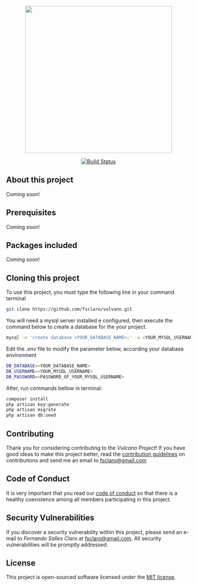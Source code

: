 <p align="center"><img src="https://github.com/fsclaro/Vulcano/blob/master/public/img/logos/project_logo.png" width="400px"></p>

<p align="center">
<a href="https://travis-ci.org/fsclaro/Vulcan.svg?branch=master"><img src="https://travis-ci.org/fsclaro/Vulcan.svg?branch=master" alt="Build Status"></a>
</p>

## About this project

Coming soon!

## Prerequisites

Coming soon!

## Packages included

Coming soon!

## Cloning this project

To use this project, you must type the following line in your command terminal
```bash
git clone https://github.com/fsclaro/vulvano.git
```

You will need a mysql server installed e configured, then execute the command below to create a database for the your project.
```bash
mysql -e 'create database <YOUR_DATABASE_NAME>;' -u <YOUR_MYSQL_USERNAME> -p
```

Edit the *.env* file to modify the parameter below, according your database environment
```bash
DB_DATABASE=<YOUR_DATABASE_NAME>
DB_USERNAME=<YOUR_MYSQL_USERNAME>
DB_PASSWORD=<PASSWORD_OF_YOUR_MYSQL_USERNAME>
```

After, run commands bellow in terminal:
```bash
composer install
php artisan key:generate
php artisan migrate
php artisan db:seed
```

## Contributing

Thank you for considering contributing to the *Vulcano Project*! If you have good ideas to make this project better, read the [contribution guidelines](https://github.com/fsclaro/vulcano/blob/master/_docs/CONTRIBUTING.md) on contributions and send me an email to [fsclaro@gmail.com](mailto:fsclaro@gmail.com)

## Code of Conduct

It is very important that you read our [code of conduct](https://github.com/fsclaro/vulcano/blob/master/_docs/CODE_OF_CONDUCT.md) so that there is a healthy coexistence among all members participating in this project.

## Security Vulnerabilities

If you discover a security vulnerability within this project, please send an e-mail to _*Fernando Salles Claro*_ at [fsclaro@gmail.com](mailto:fsclaro@gmail.com). All security vulnerabilities will be promptly addressed.

## License

This project is open-sourced software licensed under the [MIT license](https://github.com/fsclaro/vulcano/blob/master/_docs/LICENSE.md).
